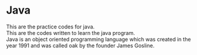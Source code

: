 # Java
This are the practice codes for java.<br>This are the codes written to learn the java program. <br>Java is an object oriented programming language which was created in the year 1991 and was called oak by the founder James Gosline.